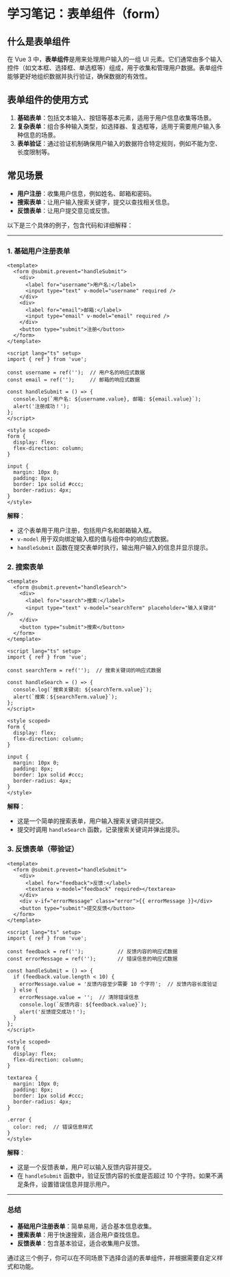# 学习笔记：表单组件（form）

## 什么是表单组件

在 Vue 3 中，**表单组件**是用来处理用户输入的一组 UI 元素。它们通常由多个输入控件（如文本框、选择框、单选框等）组成，用于收集和管理用户数据。表单组件能够更好地组织数据并执行验证，确保数据的有效性。

## 表单组件的使用方式

1. **基础表单**：包括文本输入、按钮等基本元素，适用于用户信息收集等场景。
2. **复杂表单**：组合多种输入类型，如选择器、复选框等，适用于需要用户输入多种信息的场景。
3. **表单验证**：通过验证机制确保用户输入的数据符合特定规则，例如不能为空、长度限制等。

## 常见场景

- **用户注册**：收集用户信息，例如姓名、邮箱和密码。
- **搜索表单**：让用户输入搜索关键字，提交以查找相关信息。
- **反馈表单**：让用户提交意见或反馈。

以下是三个具体的例子，包含代码和详细解释：

---

### 1. 基础用户注册表单

```
<template>
  <form @submit.prevent="handleSubmit">
    <div>
      <label for="username">用户名:</label>
      <input type="text" v-model="username" required />
    </div>
    <div>
      <label for="email">邮箱:</label>
      <input type="email" v-model="email" required />
    </div>
    <button type="submit">注册</button>
  </form>
</template>

<script lang="ts" setup>
import { ref } from 'vue';

const username = ref('');  // 用户名的响应式数据
const email = ref('');     // 邮箱的响应式数据

const handleSubmit = () => {
  console.log(`用户名: ${username.value}, 邮箱: ${email.value}`);
  alert('注册成功！');
};
</script>

<style scoped>
form {
  display: flex;
  flex-direction: column;
}

input {
  margin: 10px 0;
  padding: 8px;
  border: 1px solid #ccc;
  border-radius: 4px;
}
</style>
```

**解释**：

- 这个表单用于用户注册，包括用户名和邮箱输入框。
- `v-model` 用于双向绑定输入框的值与组件中的响应式数据。
- `handleSubmit` 函数在提交表单时执行，输出用户输入的信息并显示提示。

### 2. 搜索表单

```
<template>
  <form @submit.prevent="handleSearch">
    <div>
      <label for="search">搜索:</label>
      <input type="text" v-model="searchTerm" placeholder="输入关键词" />
    </div>
    <button type="submit">搜索</button>
  </form>
</template>

<script lang="ts" setup>
import { ref } from 'vue';

const searchTerm = ref('');  // 搜索关键词的响应式数据

const handleSearch = () => {
  console.log(`搜索关键词: ${searchTerm.value}`);
  alert(`搜索：${searchTerm.value}`);
};
</script>

<style scoped>
form {
  display: flex;
  flex-direction: column;
}

input {
  margin: 10px 0;
  padding: 8px;
  border: 1px solid #ccc;
  border-radius: 4px;
}
</style>
```

**解释**：

- 这是一个简单的搜索表单，用户输入搜索关键词并提交。
- 提交时调用 `handleSearch` 函数，记录搜索关键词并弹出提示。

### 3. 反馈表单（带验证）

```
<template>
  <form @submit.prevent="handleSubmit">
    <div>
      <label for="feedback">反馈:</label>
      <textarea v-model="feedback" required></textarea>
    </div>
    <div v-if="errorMessage" class="error">{{ errorMessage }}</div>
    <button type="submit">提交反馈</button>
  </form>
</template>

<script lang="ts" setup>
import { ref } from 'vue';

const feedback = ref('');           // 反馈内容的响应式数据
const errorMessage = ref('');       // 错误信息的响应式数据

const handleSubmit = () => {
  if (feedback.value.length < 10) {
    errorMessage.value = '反馈内容至少需要 10 个字符';  // 反馈内容长度验证
  } else {
    errorMessage.value = '';  // 清除错误信息
    console.log(`反馈内容: ${feedback.value}`);
    alert('反馈提交成功！');
  }
};
</script>

<style scoped>
form {
  display: flex;
  flex-direction: column;
}

textarea {
  margin: 10px 0;
  padding: 8px;
  border: 1px solid #ccc;
  border-radius: 4px;
}

.error {
  color: red;  // 错误信息样式
}
</style>
```

**解释**：

- 这是一个反馈表单，用户可以输入反馈内容并提交。
- 在 `handleSubmit` 函数中，验证反馈内容的长度是否超过 10 个字符。如果不满足条件，设置错误信息并提示用户。

---

### 总结

- **基础用户注册表单**：简单易用，适合基本信息收集。
- **搜索表单**：用于快速搜索，适合用户查找信息。
- **反馈表单**：包含基本验证，适合收集用户反馈。

通过这三个例子，你可以在不同场景下选择合适的表单组件，并根据需要自定义样式和功能。
